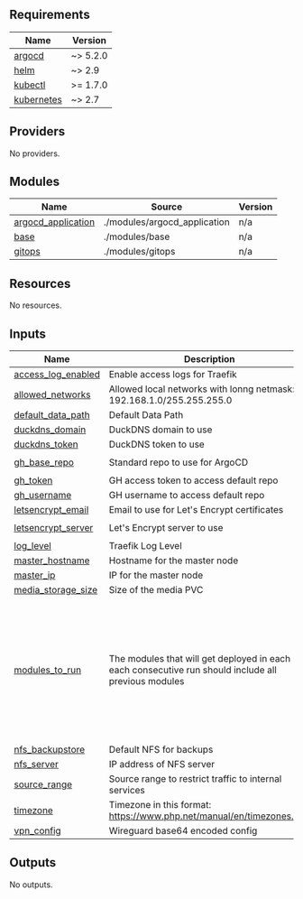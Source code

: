 <!-- BEGIN_TF_DOCS -->
## Requirements

| Name | Version |
|------|---------|
| <a name="requirement_argocd"></a> [argocd](#requirement\_argocd) | ~> 5.2.0 |
| <a name="requirement_helm"></a> [helm](#requirement\_helm) | ~> 2.9 |
| <a name="requirement_kubectl"></a> [kubectl](#requirement\_kubectl) | >= 1.7.0 |
| <a name="requirement_kubernetes"></a> [kubernetes](#requirement\_kubernetes) | ~> 2.7 |

## Providers

No providers.

## Modules

| Name | Source | Version |
|------|--------|---------|
| <a name="module_argocd_application"></a> [argocd\_application](#module\_argocd\_application) | ./modules/argocd_application | n/a |
| <a name="module_base"></a> [base](#module\_base) | ./modules/base | n/a |
| <a name="module_gitops"></a> [gitops](#module\_gitops) | ./modules/gitops | n/a |

## Resources

No resources.

## Inputs

| Name | Description | Type | Default | Required |
|------|-------------|------|---------|:--------:|
| <a name="input_access_log_enabled"></a> [access\_log\_enabled](#input\_access\_log\_enabled) | Enable access logs for Traefik | `string` | `true` | no |
| <a name="input_allowed_networks"></a> [allowed\_networks](#input\_allowed\_networks) | Allowed local networks with lonng netmask: 192.168.1.0/255.255.255.0 | `string` | n/a | yes |
| <a name="input_default_data_path"></a> [default\_data\_path](#input\_default\_data\_path) | Default Data Path | `string` | `"/storage01"` | no |
| <a name="input_domain"></a> [duckdns\_domain](#input\_duckdns\_domain) | DuckDNS domain to use | `string` | n/a | yes |
| <a name="input_duckdns_token"></a> [duckdns\_token](#input\_duckdns\_token) | DuckDNS token to use | `string` | n/a | yes |
| <a name="input_gh_base_repo"></a> [gh\_base\_repo](#input\_gh\_base\_repo) | Standard repo to use for ArgoCD | `string` | `"https://github.com/LarryGF/pi-k8s.git"` | no |
| <a name="input_gh_token"></a> [gh\_token](#input\_gh\_token) | GH access token to access default repo | `string` | n/a | yes |
| <a name="input_gh_username"></a> [gh\_username](#input\_gh\_username) | GH username to access default repo | `string` | n/a | yes |
| <a name="input_letsencrypt_email"></a> [letsencrypt\_email](#input\_letsencrypt\_email) | Email to use for Let's Encrypt certificates | `string` | n/a | yes |
| <a name="input_letsencrypt_server"></a> [letsencrypt\_server](#input\_letsencrypt\_server) | Let's Encrypt server to use | `string` | `"https://acme-v02.api.letsencrypt.org/directory"` | no |
| <a name="input_log_level"></a> [log\_level](#input\_log\_level) | Traefik Log Level | `string` | `"DEBUG"` | no |
| <a name="input_master_hostname"></a> [master\_hostname](#input\_master\_hostname) | Hostname for the master node | `string` | n/a | yes |
| <a name="input_master_ip"></a> [master\_ip](#input\_master\_ip) | IP for the master node | `string` | n/a | yes |
| <a name="input_media_storage_size"></a> [media\_storage\_size](#input\_media\_storage\_size) | Size of the media PVC | `string` | n/a | yes |
| <a name="input_modules_to_run"></a> [modules\_to\_run](#input\_modules\_to\_run) | The modules that will get deployed in each run, each consecutive run should include all previous modules | `list(string)` | <pre>[<br>  "adguard",<br>  "bazarr",<br>  "cert-manager",<br>  "duckdns",<br>  "heimdall",<br>  "jackett",<br>  "radarr",<br>  "rancher",<br>  "sonarr",<br>  "storage",<br>  "traefik"<br>]</pre> | no |
| <a name="input_nfs_backupstore"></a> [nfs\_backupstore](#input\_nfs\_backupstore) | Default NFS for backups | `string` | n/a | yes |
| <a name="input_nfs_server"></a> [nfs\_server](#input\_nfs\_server) | IP address of NFS server | `string` | n/a | yes |
| <a name="input_source_range"></a> [source\_range](#input\_source\_range) | Source range to restrict traffic to internal services | `string` | n/a | yes |
| <a name="input_timezone"></a> [timezone](#input\_timezone) | Timezone in this format: https://www.php.net/manual/en/timezones.php | `string` | n/a | yes |
| <a name="input_vpn_config"></a> [vpn\_config](#input\_vpn\_config) | Wireguard base64 encoded config | `string` | n/a | yes |

## Outputs

No outputs.
<!-- END_TF_DOCS -->